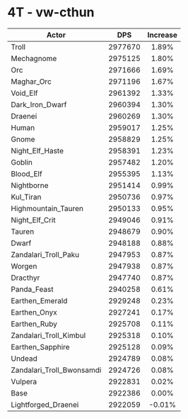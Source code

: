 # 4T - vw-cthun
| Actor | DPS | Increase |
|---|:---:|:---:|
|Troll|2977670|1.89%|
|Mechagnome|2975125|1.80%|
|Orc|2971666|1.69%|
|Maghar_Orc|2971196|1.67%|
|Void_Elf|2961392|1.33%|
|Dark_Iron_Dwarf|2960394|1.30%|
|Draenei|2960269|1.30%|
|Human|2959017|1.25%|
|Gnome|2958829|1.25%|
|Night_Elf_Haste|2958391|1.23%|
|Goblin|2957482|1.20%|
|Blood_Elf|2955395|1.13%|
|Nightborne|2951414|0.99%|
|Kul_Tiran|2950736|0.97%|
|Highmountain_Tauren|2950133|0.95%|
|Night_Elf_Crit|2949046|0.91%|
|Tauren|2948679|0.90%|
|Dwarf|2948188|0.88%|
|Zandalari_Troll_Paku|2947953|0.87%|
|Worgen|2947938|0.87%|
|Dracthyr|2947740|0.87%|
|Panda_Feast|2940258|0.61%|
|Earthen_Emerald|2929248|0.23%|
|Earthen_Onyx|2927241|0.17%|
|Earthen_Ruby|2925708|0.11%|
|Zandalari_Troll_Kimbul|2925318|0.10%|
|Earthen_Sapphire|2925128|0.09%|
|Undead|2924789|0.08%|
|Zandalari_Troll_Bwonsamdi|2924726|0.08%|
|Vulpera|2922831|0.02%|
|Base|2922386|0.00%|
|Lightforged_Draenei|2922059|-0.01%|
